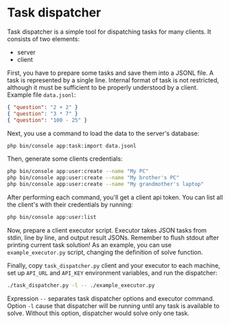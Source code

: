 # Task dispatcher

Task dispatcher is a simple tool for dispatching tasks for many clients. It consists of two elements:
- server
- client

First, you have to prepare some tasks and save them into a JSONL file. A task is represented by a single line. Internal format of task is not restricted, although it must be sufficient to be properly understood by a client. Example file `data.jsonl`:
```json
{ "question": "2 + 2" }
{ "question": "3 * 7" }
{ "question": "100 - 25" }
```

Next, you use a command to load the data to the server's database:
```sh
php bin/console app:task:import data.jsonl
```

Then, generate some clients credentials:
```sh
php bin/console app:user:create --name "My PC"
php bin/console app:user:create --name "My brother's PC"
php bin/console app:user:create --name "My grandmother's laptop"
```

After performing each command, you'll get a client api token. You can list all the client's with their credentials by running:
```sh
php bin/console app:user:list
```

Now, prepare a client executor script. Executor takes JSON tasks from stdin, line by line, and output result JSONs. Remember to flush stdout after printing current task solution! As an example, you can use `example_executor.py` script, changing the definition of solve function.

Finally, copy `task_dispatcher.py` client and your executor to each machine, set up `API_URL` and `API_KEY` environment variables, and run the dispatcher:
```sh
./task_dispatcher.py -l -- ./example_executor.py
```

Expression `--` separates task dispatcher options and executor command. Option `-l` cause that dispatcher will be running until any task is available to solve. Without this option, dispatcher would solve only one task.
